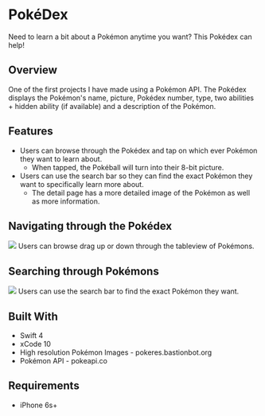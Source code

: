 # PokéDex
Need to learn a bit about a Pokémon anytime you want? This Pokédex can help!
## Overview
One of the first projects I have made using a Pokémon API. The Pokédex displays the Pokémon's name, picture, Pokédex number, type, two abilities + hidden ability (if available) and a description of the Pokémon.
## Features
 * Users can browse through the Pokédex and tap on which ever Pokémon they want to learn about.
   * When tapped, the Pokéball will turn into their 8-bit picture.
 * Users can use the search bar so they can find the exact Pokémon they want to specifically learn more about.
   * The detail page has a more detailed image of the Pokémon as well as more information.
## Navigating through the Pokédex
![](gifs/PokedexGifIntro.gif)
Users can browse drag up or down through the tableview of Pokémons.
## Searching through Pokémons
![](gifs/PokedexSearch.gif)
Users can use the search bar to find the exact Pokémon they want.
## Built With
 * Swift 4
 * xCode 10
 * High resolution Pokémon Images - pokeres.bastionbot.org
 * Pokémon API - pokeapi.co
## Requirements
 * iPhone 6s+
